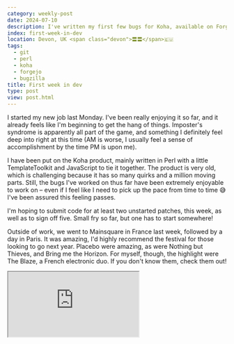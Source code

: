 ```yaml
---
category: weekly-post
date: 2024-07-10
description: I've written my first few bugs for Koha, available on Forgejo
index: first-week-in-dev
location: Devon, UK <span class="devon">〓〓</span>🇪🇺
tags:
  - git
  - perl
  - koha
  - forgejo
  - bugzilla
title: First week in dev
type: post
view: post.html
---
```


I started my new job last Monday. I've been really enjoying it so far, and it already feels like I'm beginning to get the hang of things. Imposter's syndrome is apparently all part of the game, and something I definitely feel deep into right at this time (AM is worse, I usually feel a sense of accomplishment by the time PM is upon me).

I have been put on the Koha product, mainly written in Perl with a little TemplateToolkit and JavaScript to tie it together. The product is very old, which is challenging because it has so many quirks and a million moving parts. Still, the bugs I've worked on thus far have been extremely enjoyable to work on – even if I feel like I need to pick up the pace from time to time 😅 I've been assured this feeling passes.

I'm hoping to submit code for at least two unstarted patches, this week, as well as to sign off five. Small fry so far, but one has to start somewhere!

Outside of work, we went to Mainsquare in France last week, followed by a day in Paris. It was amazing, I'd highly recommend the festival for those looking to go next year. Placebo were amazing, as were Nothing but Thieves, and Bring me the Horizon. For myself, though, the highlight were The Blaze, a French electronic duo. If you don't know them, check them out!

<div class="ratio ratio-16x9">
    <iframe src="https://www.youtube.com/embed/Z_lgOwrtl2M?rel=0&list=PLMalG3HUd0QQd0FT1ll32P9gp9k4cOlT0" allowfullscreen="allowfullscreen"></iframe>
</div>
